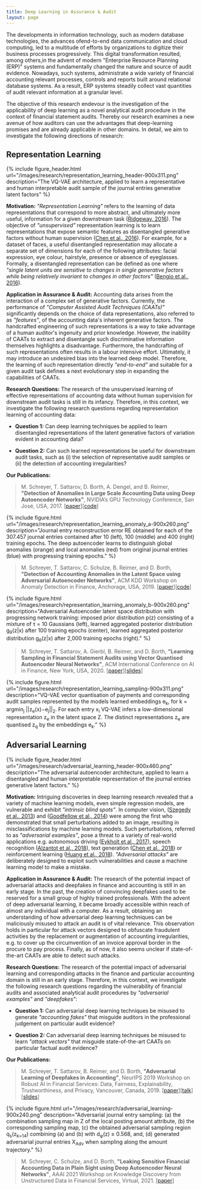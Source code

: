 ```yaml
---
title: Deep Learning in Assurance & Audit
layout: page
---
```


The developments in information technology, such as modern database technologies, the advances ofend-to-end data communication and cloud computing, led to a multitude of efforts by organizations to digitize their business processes progressively. This digital transformation resulted, among others,in the advent of modern "Enterprise Resource Planning (ERP)" systems and fundamentally changed the nature and source of audit evidence. Nowadays, such systems, administrate a wide variety of financial accounting relevant processes, controls and reports built around relational database systems. As a result, ERP systems steadily collect vast quantities of audit relevant information at a granular level. 

The objective of this research endevour is the investigation of the applicability of deep learning as a novel analytical audit procedure in the context of financial statement audits. Thereby our research examines a new avenue of how auditors can use the advantages that deep-learning promises and are already applicable in other domains. In detail, we aim to investigate the following directions of research:

## Representation Learning

{% include figure_header.html url="/images/research/representation_learning_header-900x311.png" 
description="The VQ-VAE architecture, applied to learn a representative and human interpretable audit sample of the journal entries generative latent factors" %}

**Motivation:** *"Representation Learning"* refers to the learning of data representations that correspond to more abstract, and ultimately more useful, information for a given downstream task ([Ridgeway, 2016](https://arxiv.org/abs/1612.05299)). The objective of *"unsupervised"* representation learning is to learn representations that expose semantic features as disentangled generative factors without human supervision ([Chen et al., 2016](https://arxiv.org/abs/1606.03657)). For example, for a dataset of faces, a useful disentangled representation may allocate a separate set of dimensions for each of the following attributes: facial expression, eye colour, hairstyle, presence or absence of eyeglasses. Formally, a disentangled representation can be defined as one where *"single latent units are sensitive to changes in single generative factors while being relatively invariant to changes in other factors"* ([Bengio et al., 2016](https://arxiv.org/abs/1206.5538)). <!-- Nowadays, the unsupervised learning of a disentangled posterior distribution over a dataset's underlying generative factors is the subject of active research \citep{kingma2013, rezende2015, higgins2016, dinh2016, kim2018}. -->

**Application in Assurance & Audit:** Accounting data arises from the interaction of a complex set of generative factors. Currently, the performance of *"Computer Assisted Audit Techniques (CAATs)"* significantly depends on the choice of data representations, also referred to as *"features"*, of the accounting data's inherent generative factors. The handcrafted engineering of such representations is a way to take advantage of a human auditor's ingenuity and prior knowledge. However, the inability of CAATs to extract and disentangle such discriminative information themselves highlights a disadvantage. Furthermore, the handcrafting of such representations often results in a labour intensive effort. Ultimately, it may introduce an undesired bias into the learned deep model. Therefore, the learning of such representation directly *"end-to-end"* and suitable for a given audit task defines a next evolutionary step in expanding the capabilities of CAATs.

**Research Questions:** The research of the unsupervised learning of effective representations of accounting data without human supervision for downstream audit tasks is still in its infancy. Therefore, in this context, we investigate the following research questions regarding representation learning of accounting data:

* **Question 1:** Can deep learning techniques be applied to learn disentangled representations of the latent generative factors of variation evident in accounting data?
    
* **Question 2:** Can such learned representations be useful for downstream audit tasks, such as (i) the selection of representative audit samples or (ii) the detection of accounting irregularities? 

**Our Publications:** 

> M. Schreyer, T. Sattarov, D. Borth, A. Dengel, and B. Reimer, **"Detection of Anomalies in Large Scale Accounting Data using Deep Autoencoder Networks"**, NVIDIA’s GPU Technology Conference, San José, USA, 2017. [[paper](https://www.alexandria.unisg.ch/258111/1/GTC_2018_final.pdf)][[code](https://github.com/GitiHubi/deepAI)] 

{% include figure.html url="/images/research/representation_learning_anomaly_a-900x260.png" 
description="Journal entry reconstruction error RE obtained for each of the 307.457 journal entries contained after 10 (left), 100 (middle) and 400 (right) training epochs. The deep autoencoder learns to distinguish global anomalies (orange) and local anomalies (red) from original journal entries (blue) with progressing training epochs." %}

> M. Schreyer, T. Sattarov, C. Schulze, B. Reimer, and D. Borth, **"Detection of Accounting Anomalies in the Latent Space using Adversarial Autoencoder Networks"**, ACM KDD Workshop on Anomaly Detection in Finance, Anchorage, USA, 2019. [[paper](https://www.alexandria.unisg.ch/257633/4/KDD_2019_ADF_final.pdf)][[code](https://github.com/GitiHubi/deepAD)]

{% include figure.html url="/images/research/representation_learning_anomaly_b-900x260.png" 
description="Adversarial Autoencoder latent space distribution with progressing network training: imposed prior distribution p(z) consisting of a mixture of &tau; = 10 Gaussians (left), learned aggregated posterior distribution g<sub>&theta;</sub>(z|x) after 100 training epochs (center), learned aggregated posterior distribution g<sub>&theta;</sub>(z|x) after 2,000 training epochs (right)." %}

> M. Schreyer, T. Sattarov, A. Gierbl, B. Reimer, and D. Borth, **"Learning Sampling in Financial Statement Audits using Vector Quantised Autoencoder Neural Networks"**, ACM International Conference on AI in Finance, New York, USA, 2020. [[paper](https://www.alexandria.unisg.ch/260768/1/ICAIF_2020_finale.pdf)][[slides](https://github.com/HSG-AIML/HSG-AIML.github.io/blob/master/slides/2020-10-16_ICAIF_2020.pdf)]

{% include figure.html url="/images/research/representation_learning_sampling-900x311.png" 
description="VQ-VAE vector quantisation of payments and corresponding audit samples represented by the models learned embeddings e<sub>k</sub>, for k = argmin<sub>j</sub> ||z<sub>e</sub>(x)−e<sub>j</sub>||<sub>2</sub>. For each entry x<sub>i</sub> VQ-VAE infers a low-dimensional representation z<sub>e</sub> in the latent space Z. The distinct representations z<sub>e</sub> are quantised z<sub>q</sub> by the embeddings e<sub>k</sub>." %}

## Adversarial Learning

{% include figure_header.html url="/images/research/adversarial_learning_header-900x460.png" 
description="The adversarial autoencoder architecture, applied to learn a disentangled and human interpretable representation of the journal entries generative latent factors." %}

**Motivation:** Intriguing discoveries in deep learning research revealed that a variety of machine learning models, even simple regression models, are vulnerable and exhibit *"intrinsic blind spots"*. In computer vision, ([Szegedy et al., 2013](https://arxiv.org/abs/1312.6199)) and ([Goodfellow et al., 2014](https://arxiv.org/abs/1910.03810)) were among the first who demonstrated that small perturbations added to an image, resulting in misclassifications by machine learning models. Such perturbations, referred to as *"adversarial examples"*, pose a threat to a variety of real-world applications e.g. autonomous driving ([Eykholt et al., 2017](https://arxiv.org/abs/1707.08945)), speech recognition ([Alzantot et al., 2018](https://arxiv.org/abs/1801.00554)), text generation ([Chen et al., 2018](https://arxiv.org/abs/1809.06297)) or reinforcement learning ([Huang et al., 2018](https://arxiv.org/abs/1702.02284)). *"Adversarial attacks"* are deliberately designed to exploit such vulnerabilities and cause a machine learning model to make a mistake. 

<!-- In addition, another deep learning based attack type, referred to as *"deepfakes"*, gained considerable attention ([Mack, 2019](https://www.buzzfeednews.com/article/davidmack/obama-fake-news-jordan-peele-psa-video-buzzfeed)). Deepfakes denote convincingly manipulated media content ([Agarwal et al., 2019](https://openaccess.thecvf.com/content_CVPRW_2019/papers/Media%20Forensics/Agarwal_Protecting_World_Leaders_Against_Deep_Fakes_CVPRW_2019_paper.pdf)), e.g., by altering its audio and video content. Most of the alterations make a person appear to say or do something that the person never said or did. Instead of attacking a machine learning model, deepfakes are designed to directly target a human viewers visual and acoustic perception ([Chesney & Citron, 2018](https://papers.ssrn.com/sol3/papers.cfm?abstract_id=3213954)). The early detection of such deepfakes is of high relevance in the context of societal disinformation and are of serious concern in democratic discourses ([o'Sullivan, 2019](https://edition.cnn.com/interactive/2019/01/business/pentagons-race-against-deepfakes/)). -->

**Application in Assurance & Audit:** The research of the potential impact of adversarial attacks and deepfakes in finance and accounting is still in an early stage. In the past, the creation of convincing deepfakes used to be reserved for a small group of highly trained professionals. With the advent of deep adversarial learning, it became broadly accessible within reach of almost any individual with a computer. As a result, obtaining an understanding of how adversarial deep learning techniques can be maliciously misused to attack an audit is of vital relevance. This observation holds in particular for attack vectors designed to obfuscate fraudulent activities by the replacement or augmentation of accounting irregularities, e.g. to cover up the circumvention of an invoice approval border in the procure to pay process. Finally, as of now, it also seems unclear if state-of-the-art CAATs are able to detect such attacks.

**Research Questions:** The research of the potential impact of adversarial learning and corresponding attacks in the finance and particular accounting domain is still in an early stage. Therefore, in this context, we investigate the following research questions regarding the vulnerability of financial audits and associated analytical audit procedures by *"adversarial examples"* and *"deepfakes"*:

* **Question 1:** Can adversarial deep learning techniques be misused to generate *"accounting fakes"* that misguide auditors in the professional judgement on particular audit evidence?
    
* **Question 2:** Can adversarial deep learning techniques be misused to learn *"attack vectors"* that misguide state-of-the-art CAATs on particular factual audit evidence?

**Our Publications:** 

> M. Schreyer, T. Sattarov, B. Reimer, and D. Borth, **"Adversarial Learning of Deepfakes in Accounting"**, NeurIPS 2019 Workshop on Robust AI in Financial Services: Data, Fairness, Explainability, Trustworthiness, and Privacy, Vancouver, Canada, 2019. [[paper](https://www.alexandria.unisg.ch/258090/1/NeurIPS_2019_RAIFS_final.pdf)][[talk](https://slideslive.com/38922290/oral-presentations-fairness-explainability-and-trustworthiness?locale=en)][[slides](https://github.com/HSG-AIML/HSG-AIML.github.io/blob/master/slides/2019-12-13_NeurIPS_2019.pdf)]

{% include figure.html url="/images/research/adversarial_learning-900x240.png" 
description="Adversarial journal entry sampling: (a) the combination sampling map in Z of the local posting amount attribute, (b) the corresponding sampling map, (c) the obtained adversarial sampling region q<sub>s</sub>(z<sub>k=14</sub>) combining (a) and (b) with d<sub>&phi;</sub>(z) ≥ 0.568, and, (d) generated adversarial journal entries X<sub>Adv</sub> when sampling along the amount trajectory." %}

> M. Schreyer, C. Schulze, and D. Borth, **"Leaking Sensitive Financial Accounting Data in Plain Sight using Deep Autoencoder Neural Networks"**, AAAI 2021 Workshop on Knowledge Discovery from Unstructured Data in Financial Services, Virtual, 2021. [[paper](https://www.alexandria.unisg.ch/261665/1/AAAI_2021_preprint.pdf)]
